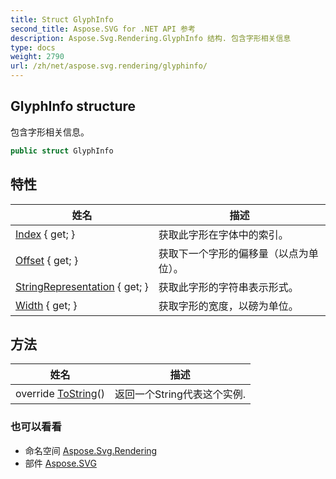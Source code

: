 ```yaml
---
title: Struct GlyphInfo
second_title: Aspose.SVG for .NET API 参考
description: Aspose.Svg.Rendering.GlyphInfo 结构. 包含字形相关信息
type: docs
weight: 2790
url: /zh/net/aspose.svg.rendering/glyphinfo/
---
```

## GlyphInfo structure

包含字形相关信息。

```csharp
public struct GlyphInfo
```

## 特性

| 姓名 | 描述 |
| --- | --- |
| [Index](../../aspose.svg.rendering/glyphinfo/index/) { get; } | 获取此字形在字体中的索引。 |
| [Offset](../../aspose.svg.rendering/glyphinfo/offset/) { get; } | 获取下一个字形的偏移量（以点为单位）。 |
| [StringRepresentation](../../aspose.svg.rendering/glyphinfo/stringrepresentation/) { get; } | 获取此字形的字符串表示形式。 |
| [Width](../../aspose.svg.rendering/glyphinfo/width/) { get; } | 获取字形的宽度，以磅为单位。 |

## 方法

| 姓名 | 描述 |
| --- | --- |
| override [ToString](../../aspose.svg.rendering/glyphinfo/tostring/)() | 返回一个String代表这个实例. |

### 也可以看看

* 命名空间 [Aspose.Svg.Rendering](../../aspose.svg.rendering/)
* 部件 [Aspose.SVG](../../)



